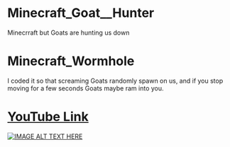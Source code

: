 # Minecraft_Goat__Hunter
Minecrraft but Goats are hunting us down

# Minecraft_Wormhole
I coded it so that screaming Goats randomly spawn on us, and if you stop moving for a few seconds Goats maybe ram into you.
# [YouTube Link](https://youtu.be/59MYqpYoxs4)
[![IMAGE ALT TEXT HERE](http://i3.ytimg.com/vi/59MYqpYoxs4/maxresdefault.jpg)](https://youtu.be/59MYqpYoxs4)


